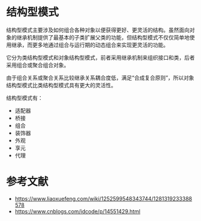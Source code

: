 # 结构型模式

结构型模式主要涉及如何组合各种对象以便获得更好、更灵活的结构。虽然面向对象的继承机制提供了最基本的子类扩展父类的功能，但结构型模式不仅仅简单地使用继承，而更多地通过组合与运行期的动态组合来实现更灵活的功能。

它分为类结构型模式和对象结构型模式，前者采用继承机制来组织接口和类，后者采用组合或聚合组合对象。

由于组合关系或聚合关系比较继承关系耦合度低，满足“合成复合原则”，所以对象结构型模式比类结构型模式具有更大的灵活性。

结构型模式有：

- 适配器
- 桥接
- 组合
- 装饰器
- 外观
- 享元
- 代理

# 参考文献

- https://www.liaoxuefeng.com/wiki/1252599548343744/1281319233388578
- https://www.cnblogs.com/idcode/p/14551429.html